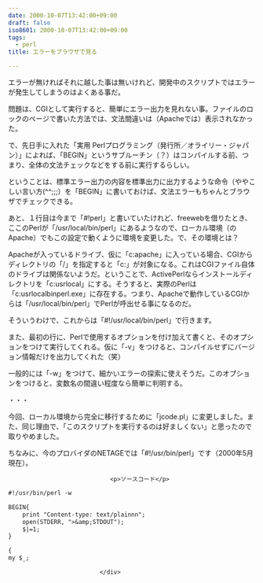 ```yaml
---
date: 2000-10-07T13:42:00+09:00
draft: false
iso8601: 2000-10-07T13:42:00+09:00
tags:
  - perl
title: エラーをブラウザで見る

---
```


<div class="entry-body">
                                 <p>エラーが無ければそれに越した事は無いけれど、開発中のスクリプトではエラーが発生してしまうのはよくある事だ。 </p>

<p>問題は、CGIとして実行すると、簡単にエラー出力を見れない事。ファイルのロックのページで書いた方法では、文法間違いは（Apacheでは）表示されなかった。 </p>

<p>で、先日手に入れた「実用 Perlプログラミング（発行所／オライリー・ジャパン）」によれば、「BEGIN」というサブルーチン（？）はコンパイルする前、つまり、全体の文法チェックなどをする前に実行するらしい。 </p>

<p>ということは、標準エラー出力の内容を標準出力に出力するような命令（ややこしい言い方(^^;;;）を「BEGIN」に書いておけば、文法エラーもちゃんとブラウザでチェックできる。 </p>

<p>あと、１行目は今まで「#!perl」と書いていたけれど、freewebを借りたとき、ここのPerlが「/usr/local/bin/perl」にあるようなので、ローカル環境（のApache）でもこの設定で動くように環境を変更した。で、その環境とは？ </p>

<p>Apacheが入っているドライブ、仮に「c:apache」に入っている場合、CGIからディレクトリの「/」を指定すると「c:」が対象になる。これはCGIファイル自体のドライブは関係ないようだ。ということで、ActivePerlならインストールディレクトリを「c:usrlocal」にする。そうすると、実際のPerlは「c:usrlocalbinperl.exe」に存在する。つまり、Apacheで動作しているCGIからは「/usr/local/bin/perl」でPerlが呼出せる事になるのだ。 </p>

<p>そういうわけで、これからは「#!/usr/local/bin/perl」で行きます。 </p>

<p>また、最初の行に、Perlで使用するオプションを付け加えて書くと、そのオプションをつけて実行してくれる。仮に「-v」をつけると、コンパイルせずにバージョン情報だけを出力してくれた（笑） </p>

<p>一般的には「-w」をつけて、細かいエラーの探索に使えそうだ。このオプションをつけると、変数名の間違い程度なら簡単に判明する。 </p>

<p>・・・ </p>

<p>今回、ローカル環境から完全に移行するために「jcode.pl」に変更しました。また、同じ理由で、「このスクリプトを実行するのは好ましくない」と思ったので取りやめました。 </p>

<p>ちなみに、今のプロバイダのNETAGEでは「#!/usr/bin/perl」です（2000年5月現在）。</p>
                              
                                 <p>ソースコード</p>

```default
#!/usr/bin/perl -w

BEGIN{
    print "Content-type: text/plainnn";
    open(STDERR, ">&amp;STDOUT");
    $|=1;
}

{
my $_;
```
                              </div>
    	